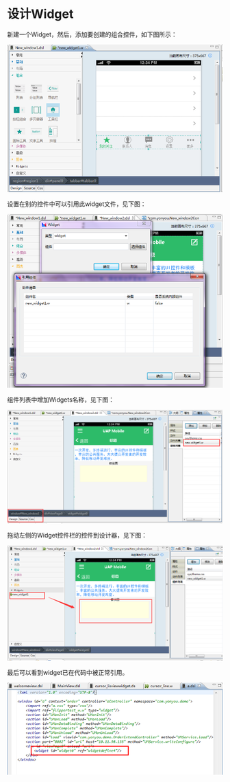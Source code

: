 # 设计Widget

新建一个Widget，然后，添加要创建的组合控件，如下图所示：

![](/articles/studio/10-/images/image121.png)

设置在别的控件中可以引用此widget文件，见下图：

![](/articles/studio/10-/images/image122.png)

组件列表中增加Widgets名称，见下图：

![](/articles/studio/10-/images/image123.png)

拖动左侧的Widget控件栏的控件到设计器，见下图：

![](/articles/studio/10-/images/image124.png)

最后可以看到widget已在代码中被正常引用。

![](/articles/studio/10-/images/image125.png)

